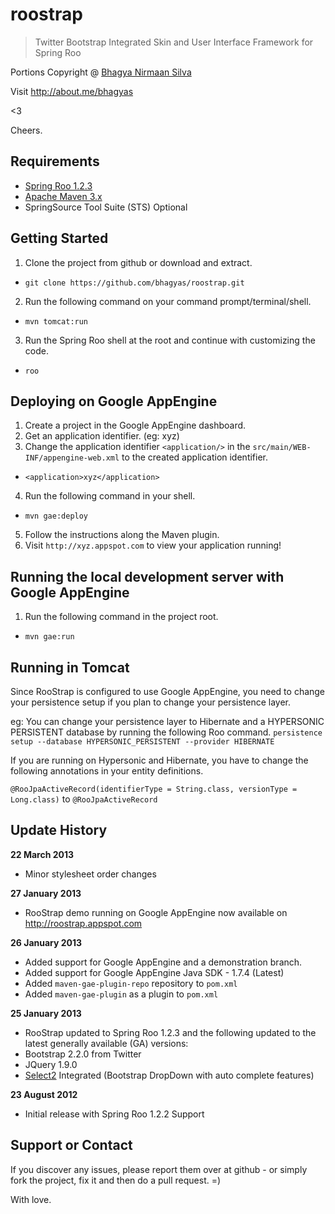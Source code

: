 roostrap
========

> Twitter Bootstrap Integrated Skin and User Interface Framework for Spring Roo 

Portions Copyright @ [Bhagya Nirmaan Silva]

Visit http://about.me/bhagyas

<3

Cheers.

Requirements
------------
- [Spring Roo 1.2.3]
- [Apache Maven 3.x]
- SpringSource Tool Suite (STS) Optional

Getting Started
--------------
1. Clone the project from github or download and extract.
 - `git clone https://github.com/bhagyas/roostrap.git`
2. Run the following command on your command prompt/terminal/shell.
 - `mvn tomcat:run`
3. Run the Spring Roo shell at the root and continue with customizing the code.
 - `roo`

Deploying on Google AppEngine
-------

1. Create a project in the Google AppEngine dashboard.
2. Get an application identifier. (eg: xyz)
3. Change the application identifier `<application/>` in the `src/main/WEB-INF/appengine-web.xml` to the created application identifier.
 - `<application>xyz</application>`
4. Run the following command in your shell.
 - `mvn gae:deploy`
5. Follow the instructions along the Maven plugin.
6. Visit `http://xyz.appspot.com` to view your application running!

Running the local development server with Google AppEngine
----------

1. Run the following command in the project root.
- `mvn gae:run`


Running in Tomcat
----------------

Since RooStrap is configured to use Google AppEngine, you need to change your persistence setup if you plan to change your persistence layer.

eg: You can change your persistence layer to Hibernate and a HYPERSONIC PERSISTENT database by running the following Roo command.
`persistence setup --database HYPERSONIC_PERSISTENT --provider HIBERNATE `

If you are running on Hypersonic and Hibernate, you have to change the following annotations in your entity definitions.

`@RooJpaActiveRecord(identifierType = String.class, versionType = Long.class)` to `@RooJpaActiveRecord`


Update History
--------
**22 March 2013**
 - Minor stylesheet order changes

**27 January 2013**
 - RooStrap demo running on Google AppEngine now available on http://roostrap.appspot.com

**26 January 2013**
 - Added support for Google AppEngine and a demonstration branch.
 - Added support for Google AppEngine Java SDK - 1.7.4 (Latest)
 - Added `maven-gae-plugin-repo` repository to `pom.xml`
 - Added `maven-gae-plugin` as a plugin to `pom.xml`
 
**25 January 2013**
 - RooStrap updated to Spring Roo 1.2.3 and the following updated to the latest generally available (GA) versions: 
 - Bootstrap 2.2.0 from Twitter
 - JQuery 1.9.0 
 - [Select2] Integrated (Bootstrap DropDown with auto complete features)

**23 August 2012**
 - Initial release with Spring Roo 1.2.2 Support

Support or Contact
--

If you discover any issues, please report them over at github - or simply fork the project, fix it and then do a pull request. =)

With love.

[Select2]:http://ivaynberg.github.com/select2/
[Bhagya Nirmaan Silva]:http://about.me/bhagyas
[Spring Roo 1.2.3]:http://www.springsource.org/spring-roo
[Apache Maven 3.x]:http://maven.apache.org
